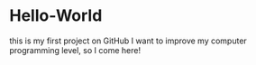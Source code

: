 # Hello-World
this is my first project on GitHub
I want to improve my computer programming level, so I come here!
